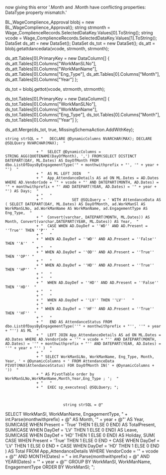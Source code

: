 now giving this error  '<target>.Month and <source>.Month have conflicting properties: DataType property mismatch.'
  
  
  BL_WageComplience_Approval blobj = new BL_WageComplience_Approval();
  string strmonth = Wage_ComplienceRecords.SelectedDataKey.Values[0].ToString();
  string vcode = Wage_ComplienceRecords.SelectedDataKey.Values[1].ToString();
  DataSet ds_att = new DataSet();
  DataSet ds_tot = new DataSet();
  ds_att = blobj.getattdancedata(vcode, strmonth, strmonth);


 

  ds_att.Tables[0].PrimaryKey = new DataColumn[] { ds_att.Tables[0].Columns["WorkManSLNo"], ds_att.Tables[0].Columns["WorkManName"], ds_att.Tables[0].Columns["Eng_Type"], ds_att.Tables[0].Columns["Month"], ds_att.Tables[0].Columns["Year"] };
 
  
  ds_tot = blobj.gettot(vcode, strmonth, strmonth);
      

  ds_tot.Tables[0].PrimaryKey = new DataColumn[] { ds_tot.Tables[0].Columns["WorkManSLNo"], ds_tot.Tables[0].Columns["WorkManName"], ds_tot.Tables[0].Columns["Eng_Type"], ds_tot.Tables[0].Columns["Month"], ds_tot.Tables[0].Columns["Year"] };

  ds_att.Merge(ds_tot, true, MissingSchemaAction.AddWithKey);


 








    string strSQL = "   DECLARE @DynamicColumns NVARCHAR(MAX); DECLARE @SQLQuery NVARCHAR(MAX);  "

                  + "  SELECT @DynamicColumns = STRING_AGG(QUOTENAME(DayOfMonth), ',') FROM(SELECT DISTINCT DATEPART(DAY, ML.Dates) AS DayOfMonth FROM dbo.ListOfDaysByEngagementType('" + monthwithprefix + "', '" + year + "')  "
                  + "  AS ML LEFT JOIN   "
                  + "  App_AttendanceDetails AS ad ON ML.Dates = AD.Dates WHERE AD.VendorCode = '" + vcode + "' AND DATEPART(MONTH, AD.Dates) = '" + monthwithprefix + "' AND DATEPART(YEAR, AD.Dates) = '" + year + "') AS Days;  "
                  + "   "
                  + "             SET @SQLQuery = ' WITH AttendanceData AS ( SELECT DATEPART(DAY, ML.Dates) AS DayOfMonth, ad.WorkManSl AS WorkManSLNo, ad.WorkManName AS WorkManName, ad.EngagementType AS Eng_Type,  "
                  + "  Convert(varchar, DATEPART(MONTH, ML.Dates)) AS Month, Convert(varchar,DATEPART(YEAR, ML.Dates)) AS Year,  "
                  + "  CASE WHEN AD.DayDef = ''WD'' AND AD.Present = ''True'' THEN ''P''  "
                  + "   "
                  + " WHEN AD.DayDef = ''WD'' AND AD.Present = ''False'' THEN ''A''  "
                  + "   "
                  + " WHEN AD.DayDef = ''OD'' AND AD.Present = ''True'' THEN ''OP'' "
                  + "   "
                  + " WHEN AD.DayDef = ''HD'' AND AD.Present = ''True'' THEN ''HP''  "
                  + "   "
                  + "   "
                  + "  WHEN AD.DayDef = ''HD'' AND AD.Present = ''False'' THEN ''HD''  "
                  + "   "
                  + "   "
                  + "  WHEN AD.DayDef = ''LV'' THEN ''LV''   "
                  + "   "
                  + " WHEN AD.DayDef = ''HF'' AND AD.Present = ''True'' THEN ''HF''  "
                  + "   "
                  + "   END AS AttendanceStatus FROM dbo.ListOfDaysByEngagementType(''" + monthwithprefix + "'', ''" + year + "'') AS ML  "
                  + "  LEFT JOIN App_AttendanceDetails AS ad ON ML.Dates = AD.Dates WHERE AD.VendorCode = ''" + vcode + "'' AND DATEPART(MONTH, AD.Dates) = ''" + monthwithprefix + "'' AND DATEPART(YEAR, AD.Dates) = ''" + year + "'' )  "
                  + "   "
                  + " SELECT WorkManSLNo, WorkManName, Eng_Type, Month, Year, ' + @DynamicColumns + ' FROM AttendanceData PIVOT(MAX(AttendanceStatus) FOR DayOfMonth IN(' + @DynamicColumns + '))  "
                  + " AS PivotTable order by WorkManSLNo,WorkManName,Month,Year,Eng_Type ; ';  "
                  + "   "
                  + "  EXEC sp_executesql @SQLQuery; ";



                              string strSQL = @"
SELECT
    WorkManSl,
    WorkManName,
    EngagementType,
    " + int.Parse(monthwithprefix) + @" AS Month,
    '" + year + @"' AS Year,
    SUM(CASE WHEN Present = 'True' THEN 1 ELSE 0 END) AS TotalPresent,
    SUM(CASE WHEN DayDef = 'LV' THEN 1 ELSE 0 END) AS Leave,
    SUM(CASE WHEN DayDef = 'HD' THEN 1 ELSE 0 END) AS Holiday,
    SUM(
        CASE WHEN Present = 'True' THEN 1 ELSE 0 END +
        CASE WHEN DayDef = 'LV' THEN 1 ELSE 0 END +
        CASE WHEN DayDef = 'HD' THEN 1 ELSE 0 END
    ) AS Total
FROM App_AttendanceDetails
WHERE VendorCode = '" + vcode + @"'
  AND MONTH(Dates) = " + int.Parse(monthwithprefix) + @"
  AND YEAR(Dates) = '" + year + @"'
GROUP BY WorkManSl, WorkManName, EngagementType
ORDER BY WorkManSl;
";

